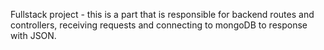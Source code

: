 Fullstack project - this is a part that is responsible for backend routes and controllers, receiving requests and connecting to mongoDB to response with JSON.
